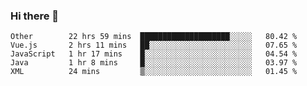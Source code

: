 ### Hi there 👋

<!--
**Hundeklemmen/Hundeklemmen** is a ✨ _special_ ✨ repository because its `README.md` (this file) appears on your GitHub profile.

Here are some ideas to get you started:

- 🔭 I’m currently working on ...
- 🌱 I’m currently learning ...
- 👯 I’m looking to collaborate on ...
- 🤔 I’m looking for help with ...
- 💬 Ask me about ...
- 📫 How to reach me: ...
- 😄 Pronouns: ...
- ⚡ Fun fact: ...
-->
<!--START_SECTION:waka-->
```text
Other        22 hrs 59 mins  ████████████████████░░░░░   80.42 % 
Vue.js       2 hrs 11 mins   ██░░░░░░░░░░░░░░░░░░░░░░░   07.65 % 
JavaScript   1 hr 17 mins    █░░░░░░░░░░░░░░░░░░░░░░░░   04.54 % 
Java         1 hr 8 mins     █░░░░░░░░░░░░░░░░░░░░░░░░   03.97 % 
XML          24 mins         ▒░░░░░░░░░░░░░░░░░░░░░░░░   01.45 % 
```
<!--END_SECTION:waka-->
